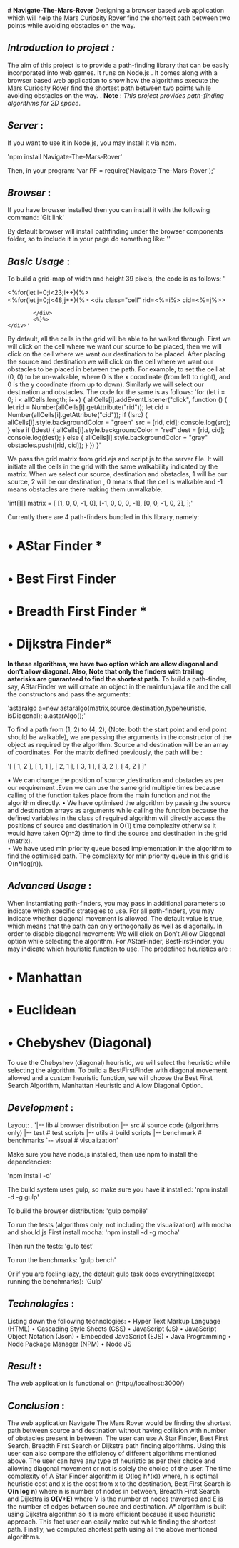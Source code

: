 **# Navigate-The-Mars-Rover**
Designing a browser based web application which will help the Mars Curiosity Rover find the shortest path between two points while avoiding obstacles on the way.
 

## *Introduction to project :*

The aim of this project is to provide a path-finding library that can be easily incorporated into web games. It runs on Node.js .
It comes along with a browser based web application to show how the algorithms execute the Mars Curiosity Rover find the shortest path between two points while avoiding obstacles on the way. . 
**Note** : *This project provides path-finding algorithms for 2D space*.  
 
 
## *Server* :

If you want to use it in Node.js, you may install it via npm.

'npm install Navigate-The-Mars-Rover'

Then, in your program:
'var PF = require('Navigate-The-Mars-Rover');'

## *Browser* :

If you have browser installed then you can install it with the following command:
'Git link' 

By default browser will install pathfinding under the browser components folder, so to include it in your page do something like:
'<script type = “txt/javascript”  
src ="script.js"></script>'

 
## *Basic Usage* :

To build a grid-map of width and height 39 pixels, the code is as follows:
'<div id="grid">
        <%for(let i=0;i<23;i++){%>
        <div class="row">
            <%for(let j=0;j<48;j++){%>
            <div class="cell" rid=<%=i%> cid=<%=j%>>

            </div>
            <%}%>
    </div>'

By default, all the cells in the grid will be able to be walked through. First we will click on the cell where we want our source to be placed, then we will click on the cell where we want our destination to be placed. After placing the source and destination we will click on the cell where we want our obstacles to be placed in between the path.
For example, to set the cell at (0, 0) to be un-walkable, where 0 is the x coordinate (from left to right), and 0 is the y coordinate (from up to down). Similarly we will select our destination and obstacles. The code for the same is as follows:
'for (let i = 0; i < allCells.length; i++) {
    allCells[i].addEventListener("click", function () {
        let rid = Number(allCells[i].getAttribute("rid"));
        let cid = Number(allCells[i].getAttribute("cid"));
        if (!src) {
            allCells[i].style.backgroundColor = "green"
            src = [rid, cid];
            console.log(src);
        } else if (!dest) {
            allCells[i].style.backgroundColor = "red"
            dest = [rid, cid];
            console.log(dest);
        } else {
            allCells[i].style.backgroundColor = "gray"
            obstacles.push([rid, cid]);
        }
    })
}'

We pass the grid matrix from grid.ejs and script.js to the server file. It will initiate all the cells in the grid with the same walkability indicated by the matrix. When we select our source, destination and obstacles, 1 will be our source, 2 will be our destination , 0 means that the cell is walkable and -1 means obstacles are there making them unwalkable.

'int[][] matrix = [
    [1, 0, 0, -1, 0],
    [-1, 0, 0, 0, -1],
    [0, 0, -1, 0, 2],
];'

Currently there are 4 path-finders bundled in this library, namely:
# •	AStar Finder *
# • Best First Finder
# •	Breadth First Finder *
# •	Dijkstra Finder*
**In these algorithms, we have two option which are allow diagonal and don’t allow diagonal.
Also, Note that only the finders with trailing asterisks are guaranteed to find the shortest path.**
To build a path-finder, say, AStarFinder we will create an object in the mainfun.java file and the call the constructors and pass the arguments:

'astaralgo a=new astaralgo(matrix,source,destination,typeheuristic,
 isDiagonal);
a.astarAlgo();'

To find a path from (1, 2) to (4, 2), (Note: both the start point and end point should be walkable), we are passing the arguments in the constructor of the object as required by the algorithm.
Source and destination will be an array of coordinates.
For the matrix defined previously, the path will be :

'[ [ 1, 2 ], [ 1, 1 ], [ 2, 1 ], [ 3, 1 ], [ 3, 2 ], [ 4, 2 ] ]'


•	We can change the position of source ,destination and obstacles as per our requirement .Even we can use the same grid multiple times because calling of the function takes place from the main function and not the algorithm directly.
•	We have optimised the algorithm by passing the source and destination arrays as arguments while calling the function because the defined variables in the class of required algorithm will directly access the positions of source and destination in O(1) time complexity otherwise it would have taken O(n^2) time to find the source and destination in the grid (matrix).  
•	We have used min priority queue based implementation in the algorithm to find the optimised path. The complexity for min priority queue in this grid is O(n*log(n)).


## *Advanced Usage* :

When instantiating path-finders, you may pass in additional parameters to indicate which specific strategies to use.
For all path-finders, you may indicate whether diagonal movement is allowed. The default value is true, which means that the path can only orthogonally as well as diagonally.
In order to disable diagonal movement:
We will click on Don’t Allow Diagonal option while selecting the algorithm.
For AStarFinder, BestFirstFinder, you may indicate which heuristic function to use.
The predefined heuristics are :

# •	Manhattan 
# •	Euclidean
# •	Chebyshev (Diagonal)

To use the Chebyshev (diagonal) heuristic, we will select the heuristic while selecting the algorithm.
To build a BestFirstFinder with diagonal movement allowed and a custom heuristic function, we will choose the Best First Search Algorithm, Manhattan Heuristic and Allow Diagonal Option. 


## *Development* :

Layout:
.
'|-- lib          # browser distribution
|-- src          # source code (algorithms only)
|-- test         # test scripts
|-- utils        # build scripts
|-- benchmark    # benchmarks
`-- visual       # visualization'

Make sure you have node.js installed, then use npm to install the dependencies:

'npm install -d' 

The build system uses gulp, so make sure you have it installed:
'npm install -d -g gulp'

To build the browser distribution:
'gulp compile'

To run the tests (algorithms only, not including the visualization) with mocha and should.js First install mocha:
'npm install -d -g mocha'

Then run the tests:
'gulp test'

To run the benchmarks:
'gulp bench'

Or if you are feeling lazy, the default gulp task does everything(except running the benchmarks):
'Gulp'

## *Technologies* :
Listing down the following technologies:
•	Hyper Text Markup Language (HTML)
•	Cascading Style Sheets (CSS)
•	JavaScript (JS)
•	JavaScript Object Notation (Json) 
•	Embedded JavaScript (EJS)
•	Java Programming
•	Node Package Manager (NPM)
•	Node JS


## *Result* :
The web application is functional on (http://localhost:3000/)


## *Conclusion* :

The web application Navigate The Mars Rover would be finding the shortest path between source and destination without having collision with number of obstacles present in between.
The user can use A Star Finder, Best First Search, Breadth First Search or  Dijkstra path finding algorithms. Using this user can also compare the efficiency of different algorithms mentioned above. The user can have any type of heuristic as per their choice and allowing diagonal movement or not is solely the choice of the user.
 The time complexity of A Star Finder algorithm is O(log h*(x)) where, h is optimal heuristic cost and x is the cost from x to the destination, Best First Search is **O(n log n)** where n is number of nodes in between, Breadth First Search and Dijkstra is **O(V+E)** where V is the number of nodes traversed and E is the number of edges between source and destination.
A* algorithm is built using Dijkstra algorithm so it is more efficient because it used heuristic approach. This fact user can easily make out while finding the shortest path. Finally, we computed shortest path using all the above mentioned algorithms.


